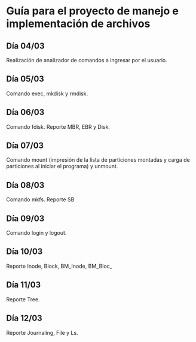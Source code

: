# Guía para el proyecto de manejo e implementación de archivos

## Día 04/03

Realización de analizador de comandos a ingresar por el usuario.

## Día 05/03

Comando exec, mkdisk y rmdisk.

## Día 06/03

Comando fdisk.
Reporte MBR, EBR y Disk.

## Día 07/03

Comando mount (impresión de la lista de particiones montadas y carga de particiones al iniciar el programa) y unmount.

## Día 08/03

Comando mkfs.
Reporte SB

## Día 09/03

Comando login y logout.

## Día 10/03

Reporte Inode, Block, BM_Inode, BM_Bloc_

## Día 11/03

Reporte Tree.

## Día 12/03

Reporte Journaling, File y Ls.
